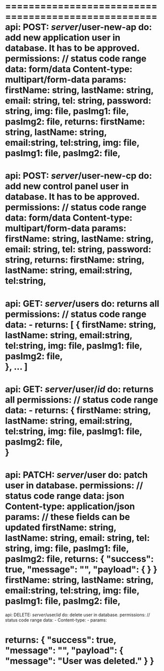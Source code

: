 ====================================================
api: POST: _server_/user-new-ap
do: add new application user in database. It has to be approved. 
permissions: // status code range
data: form/data
Content-type: multipart/form-data
params: 
  firstName: string,
  lastName: string,
  email: string,
  tel: string,
  password: string,
  img: file,
  pasImg1: file,
  pasImg2: file,
returns:
  firstName: string,
  lastName: string,
  email:string,
  tel:string,
  img: file,
  pasImg1: file,
  pasImg2: file, 
==================================================
api: POST: _server_/user-new-cp
do: add new control panel user in database. It has to be approved.
permissions: // status code range
data: form/data
Content-type: multipart/form-data
params: 
  firstName: string,
  lastName: string,
  email: string,
  tel: string,
  password: string,
returns:
  firstName: string,
  lastName: string,
  email:string,
  tel:string,
==================================================
api: GET: _server_/users
do: returns all
permissions: // status code range
data: -
returns: 
 [
   {
    firstName: string,
    lastName: string,
    email:string,
    tel:string,
    img: file,
    pasImg1: file,
    pasImg2: file,  
   },
   ...
 ]
====================================================
api: GET: _server_/user/_id_
do: returns all
permissions: // status code range
data: -
returns: 
   {
    firstName: string,
    lastName: string,
    email:string,
    tel:string,
    img: file,
    pasImg1: file,
    pasImg2: file,  
   }
====================================================
api: PATCH: _server_/user
do: patch user in database. 
permissions: // status code range
data: json
Content-type: application/json
params: 
  // these fields can be updated
  firstName: string,
  lastName: string,
  email: string,
  tel: string,
  img: file,
  pasImg1: file,
  pasImg2: file,
returns:
{
  "success": true,
  "message": "",
  "payload": {
  }
}
  firstName: string,
  lastName: string,
  email:string,
  tel:string,
  img: file,
  pasImg1: file,
  pasImg2: file, 
====================================================
api: DELETE: _server_/user/_id_
do: delete user in database. 
permissions: // status code range
data: -
Content-type: -
params: 
  
returns:
{
  "success": true,
  "message": "",
  "payload": {
    "message": "User was deleted."
  }
}
==================================================



